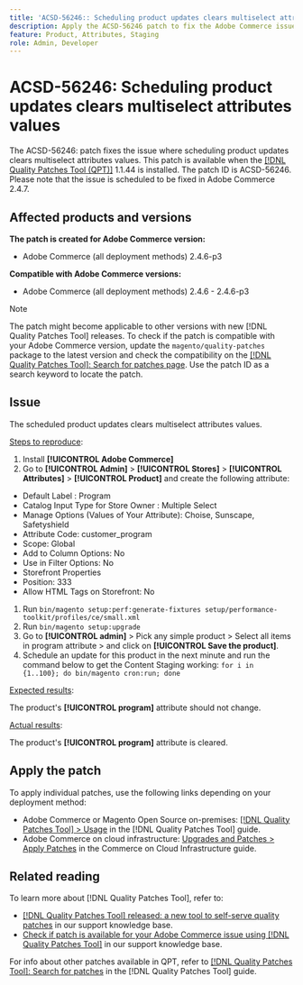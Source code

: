 ```yaml
---
title: 'ACSD-56246:: Scheduling product updates clears multiselect attributes values'
description: Apply the ACSD-56246 patch to fix the Adobe Commerce issue where scheduling product updates clears multiselect attributes values.
feature: Product, Attributes, Staging 
role: Admin, Developer
---
```

# ACSD-56246: Scheduling product updates clears multiselect attributes values

The ACSD-56246: patch fixes the issue where scheduling product updates clears multiselect attributes values. This patch is available when the [[!DNL Quality Patches Tool (QPT)]](/help/announcements/adobe-commerce-announcements/magento-quality-patches-released-new-tool-to-self-serve-quality-patches.md) 1.1.44 is installed. The patch ID is ACSD-56246. Please note that the issue is scheduled to be fixed in Adobe Commerce 2.4.7.

## Affected products and versions

**The patch is created for Adobe Commerce version:**

* Adobe Commerce (all deployment methods)  2.4.6-p3

**Compatible with Adobe Commerce versions:**

* Adobe Commerce (all deployment methods) 2.4.6 - 2.4.6-p3

>[!NOTE]
>
>The patch might become applicable to other versions with new [!DNL Quality Patches Tool] releases. To check if the patch is compatible with your Adobe Commerce version, update the `magento/quality-patches` package to the latest version and check the compatibility on the [[!DNL Quality Patches Tool]: Search for patches page](https://experienceleague.adobe.com/tools/commerce-quality-patches/index.html). Use the patch ID as a search keyword to locate the patch.

## Issue

The scheduled product updates clears multiselect attributes values.

<u>Steps to reproduce</u>:

1. Install **[!UICONTROL Adobe Commerce]**
1. Go to **[!UICONTROL Admin]** > **[!UICONTROL Stores]** > **[!UICONTROL Attributes]** > **[!UICONTROL Product]** and create the following attribute:

<ul>
  <li>Default Label : Program</li>
  <li>Catalog Input Type for Store Owner : Multiple Select</li>
  <li>Manage Options (Values of Your Attribute): Choise, Sunscape, Safetyshield</li>
  <li>Attribute Code: customer_program</li>
  <li>  Scope: Global</li>
    <li>Add to Column Options: No</li>
  <li>Use in Filter Options: No</li>
  <li>Storefront Properties</li>
  <li>Position: 333</li>
  <li>Allow HTML Tags on Storefront: No</li>
</ul>  

1. Run
`bin/magento setup:perf:generate-fixtures setup/performance-toolkit/profiles/ce/small.xml`
1. Run
`bin/magento setup:upgrade`
1. Go to **[!UICONTROL admin]** > Pick any simple product > Select all items in program attribute > and click on **[!UICONTROL Save the product]**.
1. Schedule an update for this product in the next minute and run the command below to get the Content Staging working:
`for i in {1..100}; do bin/magento cron:run; done`

<u>Expected results</u>:

The product's **[!UICONTROL program]** attribute should not change.

<u>Actual results</u>:

The product's **[!UICONTROL program]** attribute is cleared.
 
## Apply the patch

To apply individual patches, use the following links depending on your deployment method:

* Adobe Commerce or Magento Open Source on-premises: [[!DNL Quality Patches Tool] > Usage](https://experienceleague.adobe.com/docs/commerce-operations/tools/quality-patches-tool/usage.html) in the [!DNL Quality Patches Tool] guide.
* Adobe Commerce on cloud infrastructure: [Upgrades and Patches > Apply Patches](https://experienceleague.adobe.com/docs/commerce-cloud-service/user-guide/develop/upgrade/apply-patches.html) in the Commerce on Cloud Infrastructure guide.

## Related reading

To learn more about [!DNL Quality Patches Tool], refer to:

* [[!DNL Quality Patches Tool] released: a new tool to self-serve quality patches](/help/announcements/adobe-commerce-announcements/magento-quality-patches-released-new-tool-to-self-serve-quality-patches.md) in our support knowledge base.
* [Check if patch is available for your Adobe Commerce issue using [!DNL Quality Patches Tool]](/help/support-tools/patches-available-in-qpt-tool/check-patch-for-magento-issue-with-magento-quality-patches.md) in our support knowledge base.

For info about other patches available in QPT, refer to [[!DNL Quality Patches Tool]: Search for patches](https://experienceleague.adobe.com/tools/commerce-quality-patches/index.html) in the [!DNL Quality Patches Tool] guide.